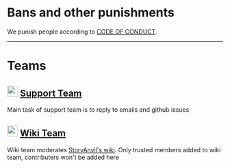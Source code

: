# Bans and other punishments
We punish people according to [CODE OF CONDUCT](https://storyanvil.github.io/wiki/wiki.html?p=CODE_OF_CONDUCT&repo=.github).

***

# Teams

## <img alt="support team avatar" src="https://avatars.githubusercontent.com/t/11373937?s=116&v=4" height="25px"> [Support Team](https://github.com/orgs/StoryAnvil/teams/support)
Main task of support team is to reply to emails and github issues

## <img alt="wiki team avatar" src="https://avatars.githubusercontent.com/t/11510827?s=116&v=4" height="25px"> [Wiki Team](https://github.com/orgs/StoryAnvil/teams/wiki)
Wiki team moderates [StoryAnvil's wiki](https://storyanvil.github.io/wiki/wiki.html?p=wiki/home). Only trusted members added to wiki team, contributers won't be added here
